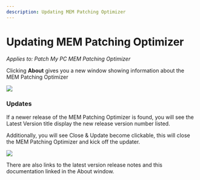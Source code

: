 ```yaml
---
description: Updating MEM Patching Optimizer
---
```


# Updating MEM Patching Optimizer

_Applies to: Patch My PC MEM Patching Optimizer_

Clicking **About** gives you a new window showing information about the MEM Patching Optimizer

![](/_images/Run_Tests_5.png-"" "")

### Updates

If a newer release of the MEM Patching Optimizer is found, you will see the Latest Version title display the new release version number listed.&#x20;

Additionally, you will see Close & Update become clickable, this will close the MEM Patching Optimizer and kick off the updater.&#x20;

![](/_images/Update_1.png-"" "")

There are also links to the latest version release notes and this documentation linked in the About window.
